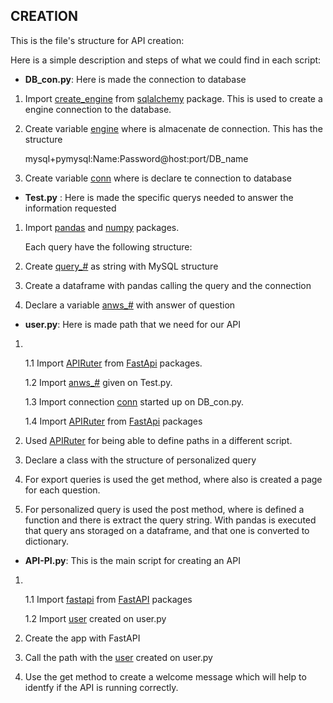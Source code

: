 ## **CREATION**

This is the file's structure for API creation:



Here is a simple description and steps of what we could find in each script:

* **DB_con.py**: Here is made the connection to database

1. Import <u>create_engine</u> from <u>sqlalchemy</u> package. This is used to create a engine connection to the database. 

2. Create variable <u>engine</u> where is almacenate de connection. This has the structure

<ul>
mysql+pymysql:Name:Password@host:port/DB_name
</ul>

3. Create variable <u>conn</u> where is declare te connection to database


* **Test.py** : Here is made the specific querys needed to answer the information requested 

1. Import <u>pandas</u> and <u>numpy</u> packages. 

<ul>
Each query have the following structure:
</ul>

2. Create <u>query_#</u> as string with MySQL structure

3. Create a dataframe with pandas calling the query and the connection

4. Declare a variable <u>anws_#</u> with answer of question

* **user.py**: Here is made path that we need for our API 

1.

<ul>

1.1 Import <u>APIRuter</u> from <u>FastApi</u> packages. 

1.2 Import <u>anws_#</u> given on Test.py. 

1.3 Import connection <u>conn</u> started up on DB_con.py. 

1.4 Import <u>APIRuter</u> from <u>FastApi</u> packages
</ul>

2. Used <u>APIRuter</u> for being able to define paths in a different script.

3. Declare a class with the structure of personalized query

4. For export queries is used the get method, where also is created a page for each question.

5. For personalized query is used the post method, where is defined a function and there is extract the query string. With pandas is executed that query ans storaged on a dataframe, and that one is converted to dictionary.

* **API-PI.py**: This is the main script for creating an API

1.
<ul>
1.1 Import <u>fastapi</u> from <u>FastAPI</u> packages

1.2 Import <u>user</u> created on user.py
</ul>

2. Create the app with FastAPI 

3. Call the path with the <u>user</u> created on user.py

4. Use the get method to create a welcome message which will help to identfy if the API is running correctly.